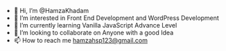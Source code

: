 - 👋 Hi, I’m @HamzaKhadam
- 👀 I’m interested in Front End Development and WordPress Development
- 🌱 I’m currently learning Vanilla JavaScript Advance Level
- 💞️ I’m looking to collaborate on Anyone with a good Idea
- 📫 How to reach me hamzahsp123@gmail.com


